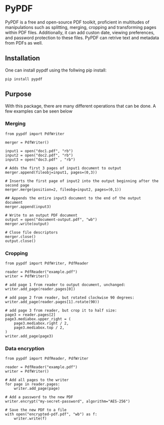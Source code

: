 # PyPDF  
PyPDF is a free and open-source PDF toolkit, proficient in multitudes of manipulations such as splitting, merging, cropping and transforming pages within PDF files. Additionally, it can add custon date, viewing preferences, and password protection to these files. PyPDF can retrive text and metadata from PDFs as well.  

## Installation
One can install pypdf using the follwing pip install:
```
pip install pypdf
```  

## Purpose
With this package, there are many different operations that can be done. A few examples can be seen below

### Merging
```
from pypdf import PdfWriter

merger = PdfWriter()

input1 = open("doc1.pdf", "rb")
input2 = open("doc2.pdf", "rb")
input3 = open("doc3.pdf" , "rb")

# Adds the first 3 pages of input1 document to output
merger.append(fileobj=input1, pages=(0,3))

# Inserts the first page of input2 into the output beginning after the second page
merger.merge(position=2, fileobg=input2, pages=(0,1))

## Appends the entire input3 document to the end of the output document
merger.append(input3)

# Write to an output PDF document
output = open("document-output.pdf", "wb")
merger.write(output)

# Close file descriptors 
merger.close()
output.close()
```

### Cropping
```
from pypdf import PdfWriter, PdfReader

reader = PdfReader("example.pdf")
writer = PdfWriter()

# add page 1 from reader to output document, unchanged:
writer.add_page(reader.pages[0])

# add page 2 from reader, but rotated clockwise 90 degrees:
writer.add_page(reader.pages[1].rotate(90))

# add page 3 from reader, but crop it to half size:
page3 = reader.pages[2]
page3.mediabox.upper_right = (
    page3.mediabox.right / 2,
    page3.mediabox.top / 2,
)
writer.add_page(page3)
```

### Data encryption
```
from pypdf import PdfReader, PdfWriter

reader = PdfReader("example.pdf")
writer = PdfWriter()

# Add all pages to the writer
for page in reader.pages:
    writer.add_page(page)

# Add a password to the new PDF
writer.encrypt("my-secret-password", algorithm="AES-256")

# Save the new PDF to a file
with open("encrypted-pdf.pdf", "wb") as f:
    writer.write(f)
```

